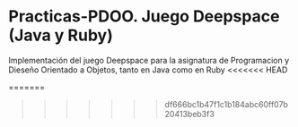 # Practicas-PDOO. Juego Deepspace (Java y Ruby)
Implementación del juego Deepspace para la asignatura de Programacion y Dieseño Orientado a Objetos, tanto en Java como en Ruby
<<<<<<< HEAD

=======
>>>>>>> df666bc1b47f1c1b184abc60ff07b20413beb3f3
